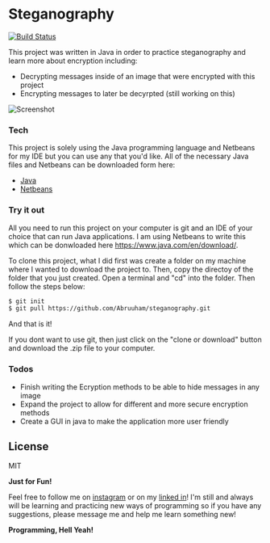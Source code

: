 # Steganography



[![Build Status](https://travis-ci.org/Abruuham/steganography.svg?branch=master)](https://github.com/Abruuham/steganography)

This project was written in Java in order to practice steganography and learn more about encryption including:

  - Decrypting messages inside of an image that were encrypted with this project
  - Encrypting messages to later be decyrpted (still working on this)



![Screenshot](steg.png)



### Tech

This project is solely using the Java programming language and Netbeans for my IDE but you can use any that you'd like. All of the necessary Java files and Netbeans can be downloaded form here:

* [Java]
* [Netbeans]


### Try it out

All you need to run this project on your computer is git and an IDE of your choice that can run Java applications. I am using Netbeans to write this which can be donwloaded here <https://www.java.com/en/download/>.

To clone this project, what I did first was create a folder on my machine where I wanted to download the project to. Then, copy the directoy of the folder that you just created. 
Open a terminal and "cd" into the folder. Then follow the steps below:

```sh
$ git init
$ git pull https://github.com/Abruuham/steganography.git
```

And that is it!

If you dont want to use git, then just click on the "clone or download" button and download the .zip file to your computer.



### Todos

 - Finish writing the Ecryption methods to be able to hide messages in any image
 - Expand the project to allow for different and more secure encryption methods
 - Create a GUI in java to make the application more user friendly

License
----

MIT

**Just for Fun!**

Feel free to follow me on [instagram] or on my [linked in]! I'm still and always will be learning and practicing new ways of programming so if you have any suggestions, please message me and help me learn something new!

**Programming, Hell Yeah!**




   [git-repo-url]: <https://github.com/Abruuham/steganography.git>
   [linked in]: <https://www.linkedin.com/in/abraham-calvillo/>
   [instagram]: <https://www.instagram.com/abruuh_ham>
   [netbeans]: <https://netbeans.org/>
   [java]: <https://www.java.com/en/download/>

